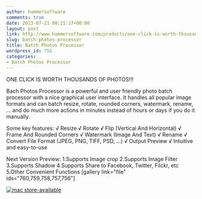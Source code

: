 ```yaml
---
author: hummersoftware
comments: true
date: 2013-07-21 00:21:17+00:00
layout: post
link: http://www.hummersoftware.com/products/one-click-is-worth-thousands-of-photos/batch-photos-processor
slug: batch-photos-processor
title: Batch Photos Processor
wordpress_id: 755
categories:
- Batch Photos Processor
---
```


ONE CLICK IS WORTH THOUSANDS OF PHOTOS!!!

Bach Photos Processor is a powerful and user friendly photo batch processor with a nice graphical user interface. It handles all popular image formats and can batch resize, rotate, rounded corners, watermark, rename, … and do much more actions in minutes instead of hours or days if you do it manually.

Some key features:
√ Resize
√ Rotate
√ Flip (Vertical And Horizontal)
√ Frame And Rounded Corners
√ Watermark (Image And Text)
√ Rename
√ Convert File Format (JPEG, PNG, TIFF, PSD, ...)
√ Output Preview
√ Intuitive and easy-to-use

Next Version Preview:
1.Supports Image crop
2.Supports Image Filter
3.Supports Shadow
4.Supports Share to Facebook, Twitter, Filckr, etc
5.Other Convenient Functions
[gallery link="file" ids="760,759,758,757,756"]


[![mac store-available](http://www.hummersoftware.com/wp-content/uploads/2012/12/mas-available.png)](https://itunes.apple.com/us/app/batch-photos-processor/id663080137?ls=1&mt=12)
